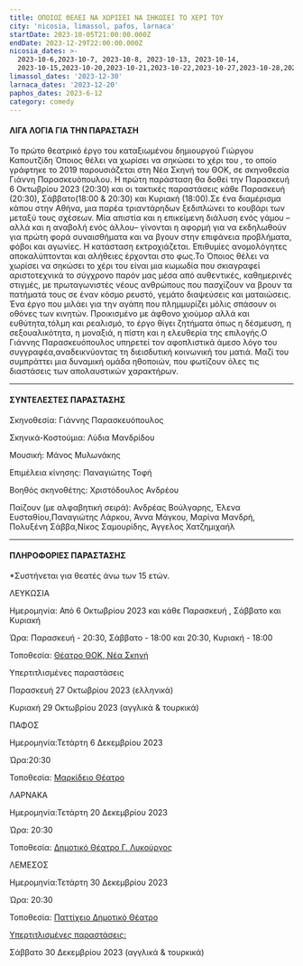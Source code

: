 ```yaml
---
title: ΟΠΟΙΟΣ ΘΕΛΕΙ ΝΑ ΧΩΡΙΣΕΙ ΝΑ ΣΗΚΩΣΕΙ ΤΟ ΧΕΡΙ ΤΟΥ
city: 'nicosia, limassol, pafos, larnaca'
startDate: 2023-10-05T21:00:00.000Z
endDate: 2023-12-29T22:00:00.000Z
nicosia_dates: >-
  2023-10-6,2023-10-7, 2023-10-8, 2023-10-13, 2023-10-14,
  2023-10-15,2023-10-20,2023-10-21,2023-10-22,2023-10-27,2023-10-28,2023-10-29
limassol_dates: '2023-12-30'
larnaca_dates: '2023-12-20'
paphos_dates: 2023-6-12
category: comedy
---
```


#### ΛΙΓΑ ΛΟΓΙΑ ΓΙΑ ΤΗΝ ΠΑΡΑΣΤΑΣΗ

Το πρώτο θεατρικό έργο του καταξιωμένου δημιουργού Γιώργου Καπουτζίδη	Όποιος θέλει να χωρίσει να σηκώσει το χέρι του	, το οποίο γράφτηκε το 2019 παρουσιάζεται στη Νέα Σκηνή του ΘΟΚ, σε σκηνοθεσία Γιάννη Παρασκευόπουλου. Η πρώτη παράσταση θα δοθεί την Παρασκευή 6 Οκτωβρίου 2023 (20:30) και οι τακτικές παραστάσεις κάθε	Παρασκευή (20:30), Σάββατο(18:00 & 20:30) και Κυριακή (18:00).Σε ένα διαμέρισμα κάπου στην Αθήνα, μια παρέα τριαντάρηδων ξεδιπλώνει το κουβάρι των μεταξύ τους σχέσεων. Μία απιστία και η επικείμενη διάλυση ενός γάμου –αλλά και η αναβολή ενός άλλου– γίνονται η αφορμή για να εκδηλωθούν για πρώτη φορά συναισθήματα και να βγουν στην επιφάνεια	προβλήματα,	φόβοι και αγωνίες.	Η κατάσταση	εκτροχιάζεται.	Επιθυμίες ανομολόγητες αποκαλύπτονται και αλήθειες έρχονται στο φως.Το Όποιος θέλει να χωρίσει	να σηκώσει	το χέρι του είναι μια κωμωδία	που σκιαγραφεί αριστοτεχνικά	το σύγχρονο	παρόν μας μέσα από αυθεντικές,	καθημερινές	στιγμές,	με πρωταγωνιστές νέους ανθρώπους που πασχίζουν να βρουν τα πατήματά τους σε έναν κόσμο ρευστό, γεμάτο διαψεύσεις και ματαιώσεις. Ένα έργο που μιλάει για την αγάπη που πλημμυρίζει μόλις σπάσουν οι οθόνες των κινητών. Προικισμένο με άφθονο χιούμορ αλλά και ευθύτητα,τόλμη και ρεαλισμό, το έργο θίγει ζητήματα όπως η δέσμευση, η σεξουαλικότητα, η μοναξιά, η πίστη και η ελευθερία της επιλογής.Ο Γιάννης	Παρασκευόπουλος	υπηρετεί	τον αφοπλιστικά	άμεσο λόγο του συγγραφέα,αναδεικνύοντας τη διεισδυτική κοινωνική του ματιά. Μαζί του συμπράττει μια δυναμική ομάδα ηθοποιών, που φωτίζουν όλες τις διαστάσεις των απολαυστικών χαρακτήρων.

***

#### ΣΥΝΤΕΛΕΣΤΕΣ ΠΑΡΑΣΤΑΣΗΣ

Σκηνοθεσία:	Γιάννης Παρασκευόπουλος

Σκηνικά-Κοστούμια:	Λύδια Μανδρίδου

Μουσική:	Μάνος Μυλωνάκης

Επιμέλεια κίνησης:	Παναγιώτης Τοφή

Βοηθός σκηνοθέτης:	Χριστόδουλος Ανδρέου

Παίζουν (με αλφαβητική σειρά):	Ανδρέας Βούλγαρης, Έλενα Ευσταθίου,Παναγιώτης Λάρκου, Άννα Μάγκου, Μαρίνα Μανδρή, Πολυξένη Σάββα,Νίκος Σαμουρίδης, Άγγελος Χατζημιχαήλ

***

#### ΠΛΗΡΟΦΟΡΙΕΣ ΠΑΡΑΣΤΑΣΗΣ

\*Συστήνεται για θεατές άνω των 15 ετών.

ΛΕΥΚΩΣΙΑ

Ημερομηνία: Από 6 Οκτωβρίου 2023 και κάθε Παρασκευή , Σάββατο και Κυριακή 

Ώρα: Παρασκευή - 20:30, Σάββατο - 18:00 και 20:30, Κυριακή - 18:00

Τοποθεσία: [Θέατρο ΘΟΚ, Νέα Σκηνή](https://www.google.com/maps/place/%CE%98%CE%B5%CE%B1%CF%84%CF%81%CE%B9%CE%BA%CF%8C%CF%82+%CE%9F%CF%81%CE%B3%CE%B1%CE%BD%CE%B9%CF%83%CE%BC%CF%8C%CF%82+%CE%9A%CF%8D%CF%80%CF%81%CE%BF%CF%85,+%CE%98%CE%9F%CE%9A+%7C+Theatre+Organisation+of+Cyprus,+THOC/@35.1627624,33.3519057,15.82z/data=!4m10!1m2!2m1!1zzpjOrc6xz4TPgc6_IM6Yzp_Omiwgzp3Orc6xIM6jzrrOt869zq4!3m6!1s0x14de1756be6f54f3:0xd51f772260b940ce!8m2!3d35.1681606!4d33.35533!15sCibOmM6tzrHPhM-Bzr8gzpjOn86aLCDOnc6tzrEgzqPOus63zr3OriIDiAEBkgEXcGVyZm9ybWluZ19hcnRzX3RoZWF0ZXLgAQA!16s%2Fg%2F11c5rtv7gt?entry=ttu)

Υπερτιτλισμένες παραστάσεις

Παρασκευή 27 Οκτωβρίου 2023 (ελληνικά) 

Κυριακή 29 Οκτωβρίου 2023 (αγγλικά & τουρκικά)

ΠΑΦΟΣ

Ημερομηνία:Τετάρτη 6 Δεκεμβρίου 2023

Ώρα:20:30

Τοποθεσία: [Μαρκίδειο Θέατρο](https://www.google.com/maps/place/Markideio+Theatre/@34.7781641,32.4183625,17z/data=!3m1!4b1!4m6!3m5!1s0x14e706f5450bd66d:0x68a598c2c5136439!8m2!3d34.7781598!4d32.4232334!16s%2Fg%2F1tf4_3gh?entry=ttu)

ΛΑΡΝΑΚΑ

Ημερομηνία:Τετάρτη 20 Δεκεμβρίου 2023

Ώρα: 20:30

Τοποθεσία: [Δημοτικό Θέατρο Γ. Λυκούργος](https://www.google.com/maps/place/WJ8G%2BCHC+Municipal+Theater,+Leonida+Kioupi,+Larnaca+6021,+Cyprus/@34.9160285,33.6239697,17z/data=!3m1!4b1!4m6!3m5!1s0x14e082afaf32c615:0xfceabf5700ff20cf!8m2!3d34.9160916!4d33.6265818!16s%2Fg%2F11b8tftzpz?entry=ttu)

ΛΕΜΕΣΟΣ

Ημερομηνία:Τετάρτη 30 Δεκεμβρίου 2023

Ώρα: 20:30

Τοποθεσία: [Παττίχειο Δημοτικό Θέατρο](https://www.google.com/maps/place/Patichion+Municipal+Theatre,+Agias+Zonis+2,+Limassol,+Cyprus/@34.6812699,33.0412571,17z/data=!3m1!4b1!4m6!3m5!1s0x14e7330f8b4700ed:0xd66d4f231f490bbb!8m2!3d34.6813016!4d33.0438594!16s%2Fg%2F11bvthpbkr?entry=ttu)

[Υπερτιτλισμένες παραστάσεις:](https://www.google.com/maps/place/Patichion+Municipal+Theatre,+Agias+Zonis+2,+Limassol,+Cyprus/@34.6812699,33.0412571,17z/data=!3m1!4b1!4m6!3m5!1s0x14e7330f8b4700ed:0xd66d4f231f490bbb!8m2!3d34.6813016!4d33.0438594!16s%2Fg%2F11bvthpbkr?entry=ttu)

Σάββατο 30 Δεκεμβρίου 2023 (αγγλικά & τουρκικά)
